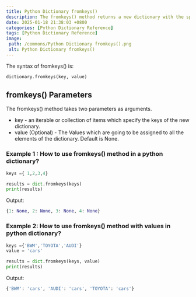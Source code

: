 ```yaml
---
title: Python Dictionary fromkeys()
description: The fromkeys() method returns a new dictionary with the specified  keys with specified value.
date: 2025-01-18 21:38:03 +0800
categories: [Python Dictionary Reference]
tags: [Python Dictionary Reference]
image:
 path: /commons/Python Dictionary fromkeys().png
 alt: Python Dictionary fromkeys()
---
```


The syntax of fromkeys() is:

```python
dictionary.fromkeys(key, value)

```

## fromkeys() Parameters 

The fromkeys() method takes two parameters as arguments.

<script type="text/javascript">
	atOptions = {
		'key' : '98858c4e91885e00ea9926beee01c03e',
		'format' : 'iframe',
		'height' : 90,
		'width' : 728,
		'params' : {}
	};
</script>
<script type="text/javascript" src="//www.highperformanceformat.com/98858c4e91885e00ea9926beee01c03e/invoke.js"></script>
* key \- an iterable or collection of items which specify the keys of the new dictionary.   
* value (Optional) \- The Values which are going to be assigned to all the elements of the dictionary. Default is None.

<script type="text/javascript">
	atOptions = {
		'key' : '98858c4e91885e00ea9926beee01c03e',
		'format' : 'iframe',
		'height' : 90,
		'width' : 728,
		'params' : {}
	};
</script>
<script type="text/javascript" src="//www.highperformanceformat.com/98858c4e91885e00ea9926beee01c03e/invoke.js"></script>
### Example 1 : How to use fromkeys() method in a python dictionary?

```python
keys ={ 1,2,3,4}

results = dict.fromkeys(keys)
print(results)

```
Output:

```python
{1: None, 2: None, 3: None, 4: None}
```

### Example 2: How to use fromkeys() method with values in python dictionary?

```python
keys ={'BWM','TOYOTA','AUDI'}
value = 'cars'

results = dict.fromkeys(keys, value)
print(results)

```

<script type="text/javascript">
	atOptions = {
		'key' : '98858c4e91885e00ea9926beee01c03e',
		'format' : 'iframe',
		'height' : 90,
		'width' : 728,
		'params' : {}
	};
</script>
<script type="text/javascript" src="//www.highperformanceformat.com/98858c4e91885e00ea9926beee01c03e/invoke.js"></script>
Output:

```python
{'BWM': 'cars', 'AUDI': 'cars', 'TOYOTA': 'cars'}

```